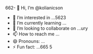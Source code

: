 662- 👋 Hi, I’m @kolianicson
- 👀 I’m interested in ...5623
- 🌱 I’m currently learning ...
- 💞️ I’m looking to collaborate on ...ury
- 📫 How to reach me ...
- 😄 Pronouns: ...
- ⚡ Fun fact: ...665
5
<!---2sfd
kolianicson/kolianicson is a ✨ special ✨ repository because its `README.md` (this file) appears on222 your GitHub profile.
You can click the Preview link to take a look at your changes.
--->
